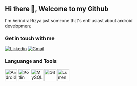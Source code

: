 ## Hi there 👋, Welcome to my Github
I'm Verindra Rizya just someone that's enthusiast about android development

### Get in touch with me
[![Linkedin](https://img.shields.io/badge/LinkedIn-0077B5?style=for-the-badge&logo=linkedin&logoColor=white)](https://www.linkedin.com/in/verindra-rizya-4057a61a4/)
[![Gmail](https://img.shields.io/badge/Gmail-D14836?style=for-the-badge&logo=gmail&logoColor=white)](mailto:v.rizya22@gmail.com)

### Languange and Tools
<a href="https://developer.android.com/" target="_blank"><img align="left" alt="Android" height="40"  src="https://iconape.com/wp-content/files/nd/33729/png/android-logomark.png" /></a>
<a href="https://kotlinlang.org/" target="_blank"><img align="left" alt="Kotlin" height="40"  src="https://upload.wikimedia.org/wikipedia/commons/7/74/Kotlin_Icon.png" /></a>
<a href="https://www.mysql.com/" target="_blank"><img align="left" alt="MySQL" height="40"  src="https://www.mysql.com/common/logos/logo-mysql-170x115.png" /></a>
<a href="https://git-scm.com/" target="_blank"><img align="left" alt="Git" height="40"  src="https://www.vectorlogo.zone/logos/git-scm/git-scm-icon.svg" /></a>
<a href="https://lumen.laravel.com/" target="_blank"><img align="left" alt="Lumen" height="40"  src="https://cdn.worldvectorlogo.com/logos/lumen-1.svg" /></a>

<br>
<br>
<br>

<!-- ![verindrarizya's github stats](https://github-readme-stats.vercel.app/api?username=verindrarizya&theme=github_dark&include_all_commits=true&count_private=true&show_icons=true&line_height=20&hide=contribs) -->
